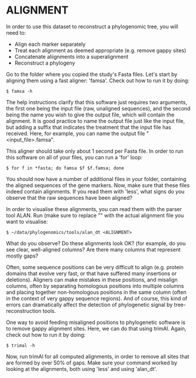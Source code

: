 ALIGNMENT
==============

In order to use this dataset to reconstruct a phylogenomic tree, you will need to:
- Align each marker separately
- Treat each alignment as deemed appropriate (e.g. remove gappy sites)
- Concatenate aliignments into a superalignment
- Reconstruct a phylogeny 

Go to the folder where you copied the study's Fasta files. Let's start by aligning
them using a fast aligner: 'famsa'. Check out how to run it by doing:
~~~
$ famsa -h
~~~

The help instructions clarify that this software just requires two arguments, the
first one being the input file (raw, unaligned sequences), and the second being the
name you wish to give the output file, which will contain the alignment. It is good
practice to name the output file just like the input file, but adding a suffix that
indicates the treatment that the input file has received. Here, for example, you can
name the output file "<input_file>.famsa".

This aligner should take only about 1 second per Fasta file. In order to run this
software on all of your files, you can run a 'for' loop:
~~~
$ for f in *fasta; do famsa $f $f.famsa; done
~~~

You should now have a number of additional files in your folder, containing the 
aligned sequences of the gene markers. Now, make sure that these files indeed 
contain alignments. If you read them with 'less', what signs do you observe that
the raw sequences have been aligned?

In order to visualise these alignments, you can read them with the parser tool ALAN.
Run (make sure to replace "<ALIGNMENT>" with the actual alignment file you want to 
visualise:
~~~
$ ~/data/phylogenomics/tools/alan_dt <ALIGNMENT>
~~~

What do you observe? Do these alignments look OK? (for example, do you see clear,
well-aligned columns? Are there many columns that represent mostly gaps?

Often, some sequence positions can be very difficult to align (e.g. protein domains
that evolve very fast, or that have suffered many insertions or deletions). Aligners
can make mistakes in these positions, and misalign columns, often by separating
homologous positions into multiple columns and placing together non-homologous
positions in the same column (often in the context of very gappy sequence regions).
And of course, this kind of errors can dramatically affect the detection of
phylogenetic signal by tree-reconstruction tools.

One way to avoid feeding misaligned positions to phylogenetic software is to
remove gappy alignment sites. Here, we can do that using trimAl. Again, check out
how to run it by doing:
~~~
$ trimal -h
~~~

Now, run trimAl for all computed alignments, in order to remove all sites that
are formed by over 50% of gaps. Make sure your command worked by looking at the
alignments, both using 'less' and using 'alan_dt'.
